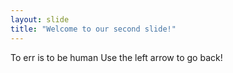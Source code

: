 ```yaml
---
layout: slide
title: "Welcome to our second slide!"
---
```

To err is to be human
Use the left arrow to go back!
